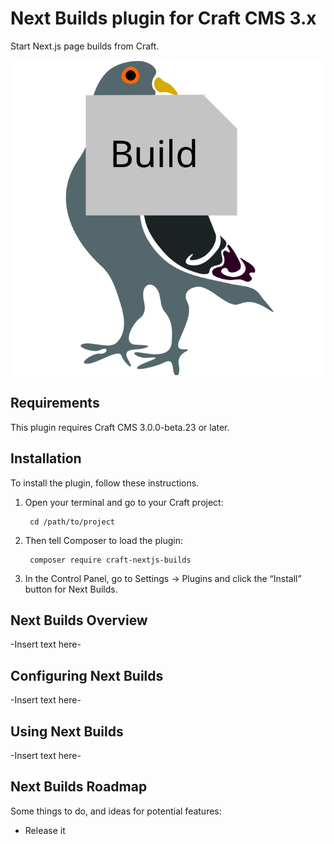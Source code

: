 # Next Builds plugin for Craft CMS 3.x

Start Next.js page builds from Craft.

![Screenshot](resources/img/icon.svg)

## Requirements

This plugin requires Craft CMS 3.0.0-beta.23 or later.

## Installation

To install the plugin, follow these instructions.

1. Open your terminal and go to your Craft project:

        cd /path/to/project

2. Then tell Composer to load the plugin:

        composer require craft-nextjs-builds

3. In the Control Panel, go to Settings → Plugins and click the “Install” button for Next Builds.

## Next Builds Overview

-Insert text here-

## Configuring Next Builds

-Insert text here-

## Using Next Builds

-Insert text here-

## Next Builds Roadmap

Some things to do, and ideas for potential features:

* Release it
